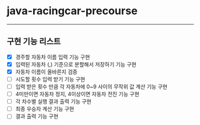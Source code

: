 # java-racingcar-precourse
---
**구현 기능 리스트**
---
- [x] 경주할 자동차 이름 입력 기능 구현
- [x] 입력된 자동차 (,) 기준으로 분할해서 저장하기 기능 구현
- [x] 자동차 이름이 올바른지 검증
- [ ] 시도할 횟수 입력 받기 기능 구현
- [ ] 입력 받은 횟수 만큼 각 자동차에 0~9 사이의 무작위 값 계산 기능 구현
- [ ] 4미만이면 자동차 정지, 4이상이면 자동차 전진 기능 구현
- [ ] 각 차수별 실행 결과 출력 기능 구현
- [ ] 최종 우승자 계산 기능 구현
- [ ] 결과 출력 기능 구현